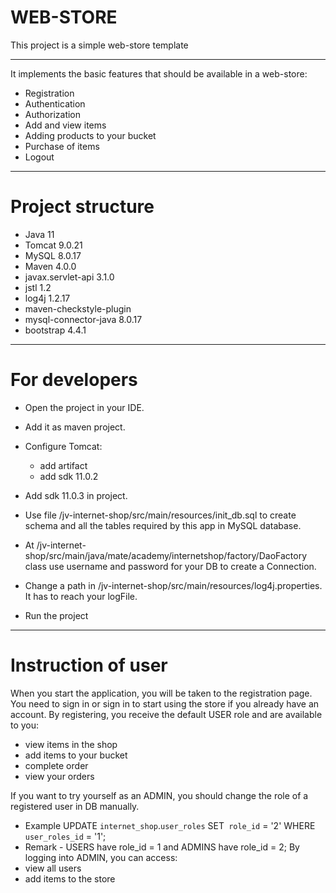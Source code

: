 # WEB-STORE

This project is a simple web-store template

<hr>

It implements the basic features that should be available in a web-store:
* Registration
* Authentication
* Authorization
* Add and view items
* Adding products to your bucket
* Purchase of items
* Logout

<hr>

# Project structure
  * Java 11
  * Tomcat 9.0.21
  * MySQL 8.0.17
  * Maven 4.0.0
  * javax.servlet-api 3.1.0
  * jstl 1.2
  * log4j 1.2.17
  * maven-checkstyle-plugin
  * mysql-connector-java 8.0.17
  * bootstrap 4.4.1
  <hr>
  
  # For developers
  * Open the project in your IDE.
  
  * Add it as maven project.
  * Configure Tomcat:
    * add artifact
    * add sdk 11.0.2
  
  * Add sdk 11.0.3 in project.
  * Use file /jv-internet-shop/src/main/resources/init_db.sql to create schema and all the tables required by this app in MySQL database.
  * At /jv-internet-shop/src/main/java/mate/academy/internetshop/factory/DaoFactory class use username and password for your DB to create a Connection.
  * Change a path in /jv-internet-shop/src/main/resources/log4j.properties. It has to reach your logFile.
  * Run the project
  <hr>
  
  # Instruction of user
  When you start the application, you will be taken to the registration page.
  You need to sign in or sign in to start using the store if you already have an account.
  By registering, you receive the default USER role and are available to you:
  * view items in the shop
  * add items to your bucket
  * complete order
  * view your orders
  
  If you want to try yourself as an ADMIN, you should change the role of a registered user in DB manually.
  * Example UPDATE `internet_shop`.`user_roles` SET` role_id` = '2' WHERE `user_roles_id` = '1';
  * Remark - USERS have role_id = 1 and ADMINS have role_id = 2;
  By logging into ADMIN, you can access:
  * view all users
  * add items to the store
  
